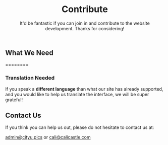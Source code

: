 <header>
<p class="intro-icon" style="color:#9bd7ea"><i class="fa fa-code-fork"></i></p>
<h1>Contribute</h1>
<span class="description">It'd be fantastic if you can join in and contribute to the website development. Thanks for considering!</span>
</header>

## What We Need
========
### Translation Needed
If you speak a **different language** than what our site has already supported, and you would like to help us translate the interface, we will be super grateful!

## Contact Us
If you think you can help us out, please do not hesitate to contact us at:

[admin@cityu.pics](mailto:admin@cityu.pics)
or
[cali@calicastle.com](mailto:cali@calicastle.com)